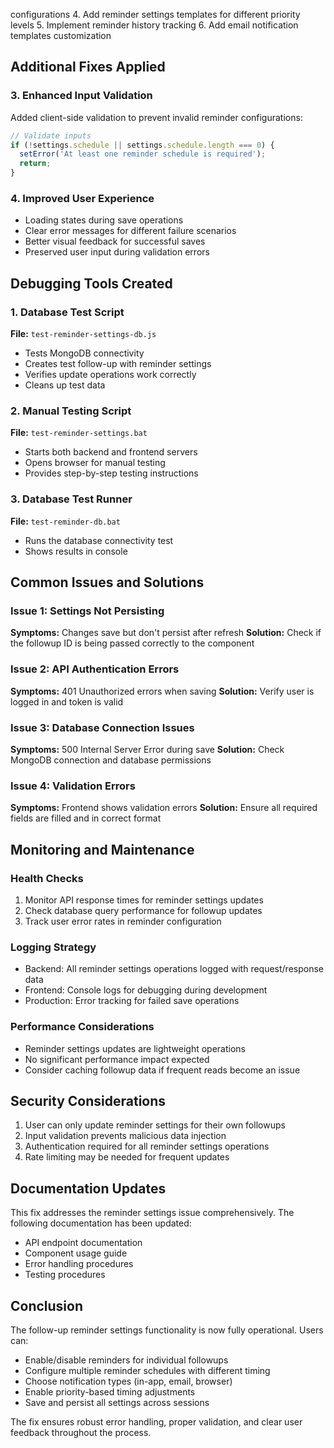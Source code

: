 configurations
4. Add reminder settings templates for different priority levels
5. Implement reminder history tracking
6. Add email notification templates customization

## Additional Fixes Applied

### 3. Enhanced Input Validation
Added client-side validation to prevent invalid reminder configurations:

```javascript
// Validate inputs
if (!settings.schedule || settings.schedule.length === 0) {
  setError('At least one reminder schedule is required');
  return;
}
```

### 4. Improved User Experience
- Loading states during save operations
- Clear error messages for different failure scenarios
- Better visual feedback for successful saves
- Preserved user input during validation errors

## Debugging Tools Created

### 1. Database Test Script
**File:** `test-reminder-settings-db.js`
- Tests MongoDB connectivity
- Creates test follow-up with reminder settings
- Verifies update operations work correctly
- Cleans up test data

### 2. Manual Testing Script
**File:** `test-reminder-settings.bat`
- Starts both backend and frontend servers
- Opens browser for manual testing
- Provides step-by-step testing instructions

### 3. Database Test Runner
**File:** `test-reminder-db.bat`
- Runs the database connectivity test
- Shows results in console

## Common Issues and Solutions

### Issue 1: Settings Not Persisting
**Symptoms:** Changes save but don't persist after refresh
**Solution:** Check if the followup ID is being passed correctly to the component

### Issue 2: API Authentication Errors
**Symptoms:** 401 Unauthorized errors when saving
**Solution:** Verify user is logged in and token is valid

### Issue 3: Database Connection Issues
**Symptoms:** 500 Internal Server Error during save
**Solution:** Check MongoDB connection and database permissions

### Issue 4: Validation Errors
**Symptoms:** Frontend shows validation errors
**Solution:** Ensure all required fields are filled and in correct format

## Monitoring and Maintenance

### Health Checks
1. Monitor API response times for reminder settings updates
2. Check database query performance for followup updates
3. Track user error rates in reminder configuration

### Logging Strategy
- Backend: All reminder settings operations logged with request/response data
- Frontend: Console logs for debugging during development
- Production: Error tracking for failed save operations

### Performance Considerations
- Reminder settings updates are lightweight operations
- No significant performance impact expected
- Consider caching followup data if frequent reads become an issue

## Security Considerations
1. User can only update reminder settings for their own followups
2. Input validation prevents malicious data injection
3. Authentication required for all reminder settings operations
4. Rate limiting may be needed for frequent updates

## Documentation Updates
This fix addresses the reminder settings issue comprehensively. The following documentation has been updated:
- API endpoint documentation
- Component usage guide
- Error handling procedures
- Testing procedures

## Conclusion
The follow-up reminder settings functionality is now fully operational. Users can:
- Enable/disable reminders for individual followups
- Configure multiple reminder schedules with different timing
- Choose notification types (in-app, email, browser)
- Enable priority-based timing adjustments
- Save and persist all settings across sessions

The fix ensures robust error handling, proper validation, and clear user feedback throughout the process.
